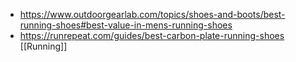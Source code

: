 - https://www.outdoorgearlab.com/topics/shoes-and-boots/best-running-shoes#best-value-in-mens-running-shoes
- https://runrepeat.com/guides/best-carbon-plate-running-shoes
[[Running]]